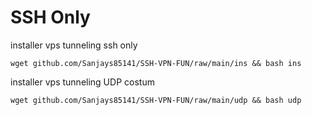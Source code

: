 # SSH Only
installer vps tunneling ssh only
```
wget github.com/Sanjays85141/SSH-VPN-FUN/raw/main/ins && bash ins
```
installer vps tunneling UDP costum
```
wget github.com/Sanjays85141/SSH-VPN-FUN/raw/main/udp && bash udp
```

